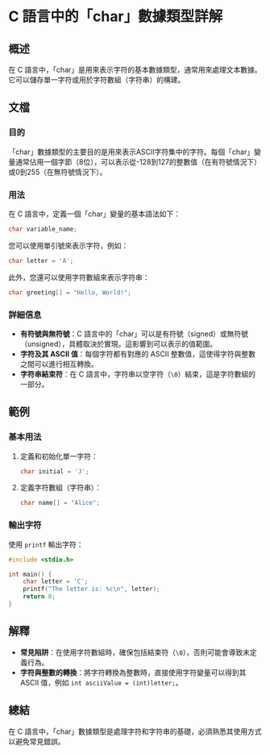 <!--
Meta Description: # C 語言中的「char」數據類型詳解 ## 概述 在 C 語言中，「char」是用來表示字符的基本數據類型，通常用來處理文本數據。它可以儲存單一字符或用於字符數組（字符串）的構建。 ## 文檔 ### 目的 「char」數據類型的主要目的是用來表示ASCII字符集中的字符。每個「char」變量通...
Meta Keywords: char, letter, 語言中, ascii, int
-->

# C 語言中的「char」數據類型詳解

## 概述
在 C 語言中，「char」是用來表示字符的基本數據類型，通常用來處理文本數據。它可以儲存單一字符或用於字符數組（字符串）的構建。

## 文檔
### 目的
「char」數據類型的主要目的是用來表示ASCII字符集中的字符。每個「char」變量通常佔用一個字節（8位），可以表示從-128到127的整數值（在有符號情況下）或0到255（在無符號情況下）。

### 用法
在 C 語言中，定義一個「char」變量的基本語法如下：
```c
char variable_name;
```
您可以使用單引號來表示字符，例如：
```c
char letter = 'A';
```
此外，您還可以使用字符數組來表示字符串：
```c
char greeting[] = "Hello, World!";
```

### 詳細信息
- **有符號與無符號**：C 語言中的「char」可以是有符號（signed）或無符號（unsigned），具體取決於實現。這影響到可以表示的值範圍。
- **字符及其 ASCII 值**：每個字符都有對應的 ASCII 整數值，這使得字符與整數之間可以進行相互轉換。
- **字符串結束符**：在 C 語言中，字符串以空字符（`\0`）結束，這是字符數組的一部分。

## 範例
### 基本用法
1. 定義和初始化單一字符：
   ```c
   char initial = 'J';
   ```
2. 定義字符數組（字符串）：
   ```c
   char name[] = "Alice";
   ```

### 輸出字符
使用 `printf` 輸出字符：
```c
#include <stdio.h>

int main() {
    char letter = 'C';
    printf("The letter is: %c\n", letter);
    return 0;
}
```

## 解釋
- **常見陷阱**：在使用字符數組時，確保包括結束符（`\0`），否則可能會導致未定義行為。
- **字符與整數的轉換**：將字符轉換為整數時，直接使用字符變量可以得到其 ASCII 值，例如 `int asciiValue = (int)letter;`。

## 總結
在 C 語言中，「char」數據類型是處理字符和字符串的基礎，必須熟悉其使用方式以避免常見錯誤。